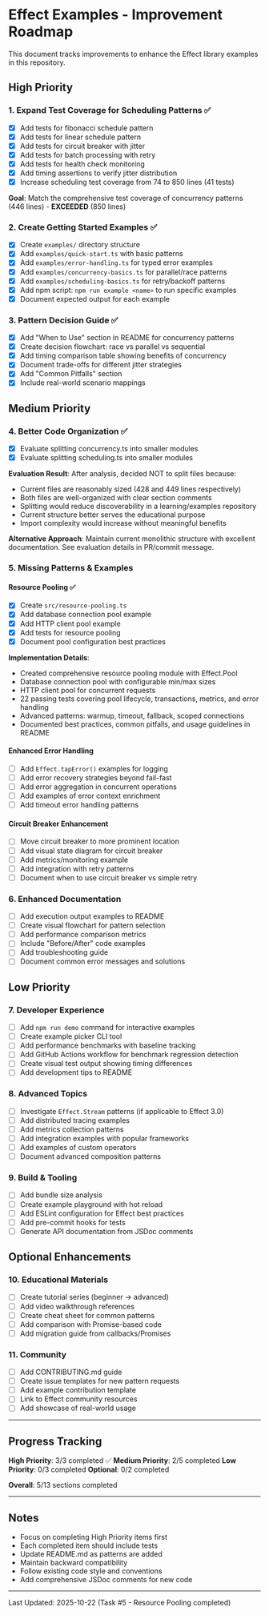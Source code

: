# Effect Examples - Improvement Roadmap

This document tracks improvements to enhance the Effect library examples in this repository.

## High Priority

### 1. Expand Test Coverage for Scheduling Patterns ✅
- [x] Add tests for fibonacci schedule pattern
- [x] Add tests for linear schedule pattern
- [x] Add tests for circuit breaker with jitter
- [x] Add tests for batch processing with retry
- [x] Add tests for health check monitoring
- [x] Add timing assertions to verify jitter distribution
- [x] Increase scheduling test coverage from 74 to 850 lines (41 tests)

**Goal**: Match the comprehensive test coverage of concurrency patterns (446 lines) - **EXCEEDED** (850 lines)

### 2. Create Getting Started Examples ✅
- [x] Create `examples/` directory structure
- [x] Add `examples/quick-start.ts` with basic patterns
- [x] Add `examples/error-handling.ts` for typed error examples
- [x] Add `examples/concurrency-basics.ts` for parallel/race patterns
- [x] Add `examples/scheduling-basics.ts` for retry/backoff patterns
- [x] Add npm script: `npm run example <name>` to run specific examples
- [x] Document expected output for each example

### 3. Pattern Decision Guide ✅
- [x] Add "When to Use" section in README for concurrency patterns
- [x] Create decision flowchart: race vs parallel vs sequential
- [x] Add timing comparison table showing benefits of concurrency
- [x] Document trade-offs for different jitter strategies
- [x] Add "Common Pitfalls" section
- [x] Include real-world scenario mappings

## Medium Priority

### 4. Better Code Organization ✅
- [x] Evaluate splitting concurrency.ts into smaller modules
- [x] Evaluate splitting scheduling.ts into smaller modules

**Evaluation Result**: After analysis, decided NOT to split files because:
- Current files are reasonably sized (428 and 449 lines respectively)
- Both files are well-organized with clear section comments
- Splitting would reduce discoverability in a learning/examples repository
- Current structure better serves the educational purpose
- Import complexity would increase without meaningful benefits

**Alternative Approach**: Maintain current monolithic structure with excellent documentation.
See evaluation details in PR/commit message.

### 5. Missing Patterns & Examples

#### Resource Pooling ✅
- [x] Create `src/resource-pooling.ts`
- [x] Add database connection pool example
- [x] Add HTTP client pool example
- [x] Add tests for resource pooling
- [x] Document pool configuration best practices

**Implementation Details**:
- Created comprehensive resource pooling module with Effect.Pool
- Database connection pool with configurable min/max sizes
- HTTP client pool for concurrent requests
- 22 passing tests covering pool lifecycle, transactions, metrics, and error handling
- Advanced patterns: warmup, timeout, fallback, scoped connections
- Documented best practices, common pitfalls, and usage guidelines in README

#### Enhanced Error Handling
- [ ] Add `Effect.tapError()` examples for logging
- [ ] Add error recovery strategies beyond fail-fast
- [ ] Add error aggregation in concurrent operations
- [ ] Add examples of error context enrichment
- [ ] Add timeout error handling patterns

#### Circuit Breaker Enhancement
- [ ] Move circuit breaker to more prominent location
- [ ] Add visual state diagram for circuit breaker
- [ ] Add metrics/monitoring example
- [ ] Add integration with retry patterns
- [ ] Document when to use circuit breaker vs simple retry

### 6. Enhanced Documentation
- [ ] Add execution output examples to README
- [ ] Create visual flowchart for pattern selection
- [ ] Add performance comparison metrics
- [ ] Include "Before/After" code examples
- [ ] Add troubleshooting guide
- [ ] Document common error messages and solutions

## Low Priority

### 7. Developer Experience
- [ ] Add `npm run demo` command for interactive examples
- [ ] Create example picker CLI tool
- [ ] Add performance benchmarks with baseline tracking
- [ ] Add GitHub Actions workflow for benchmark regression detection
- [ ] Create visual test output showing timing differences
- [ ] Add development tips to README

### 8. Advanced Topics
- [ ] Investigate `Effect.Stream` patterns (if applicable to Effect 3.0)
- [ ] Add distributed tracing examples
- [ ] Add metrics collection patterns
- [ ] Add integration examples with popular frameworks
- [ ] Add examples of custom operators
- [ ] Document advanced composition patterns

### 9. Build & Tooling
- [ ] Add bundle size analysis
- [ ] Create example playground with hot reload
- [ ] Add ESLint configuration for Effect best practices
- [ ] Add pre-commit hooks for tests
- [ ] Generate API documentation from JSDoc comments

## Optional Enhancements

### 10. Educational Materials
- [ ] Create tutorial series (beginner → advanced)
- [ ] Add video walkthrough references
- [ ] Create cheat sheet for common patterns
- [ ] Add comparison with Promise-based code
- [ ] Add migration guide from callbacks/Promises

### 11. Community
- [ ] Add CONTRIBUTING.md guide
- [ ] Create issue templates for new pattern requests
- [ ] Add example contribution template
- [ ] Link to Effect community resources
- [ ] Add showcase of real-world usage

---

## Progress Tracking

**High Priority**: 3/3 completed ✅
**Medium Priority**: 2/5 completed
**Low Priority**: 0/3 completed
**Optional**: 0/2 completed

**Overall**: 5/13 sections completed

---

## Notes

- Focus on completing High Priority items first
- Each completed item should include tests
- Update README.md as patterns are added
- Maintain backward compatibility
- Follow existing code style and conventions
- Add comprehensive JSDoc comments for new code

---

Last Updated: 2025-10-22 (Task #5 - Resource Pooling completed)
